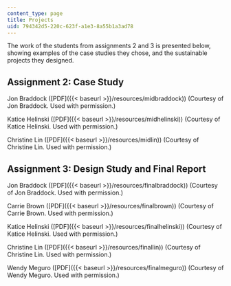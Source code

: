 ```yaml
---
content_type: page
title: Projects
uid: 794342d5-220c-623f-a1e3-8a55b1a3ad78
---
```


The work of the students from assignments 2 and 3 is presented below, showing examples of the case studies they chose, and the sustainable projects they designed.

Assignment 2: Case Study
------------------------

Jon Braddock ([PDF]({{< baseurl >}}/resources/midbraddock)) (Courtesy of Jon Braddock. Used with permission.)

Katice Helinski ([PDF]({{< baseurl >}}/resources/midhelinski)) (Courtesy of Katice Helinski. Used with permission.)

Christine Lin ([PDF]({{< baseurl >}}/resources/midlin)) (Courtesy of Christine Lin. Used with permission.)

Assignment 3: Design Study and Final Report
-------------------------------------------

Jon Braddock ([PDF]({{< baseurl >}}/resources/finalbraddock)) (Courtesy of Jon Braddock. Used with permission.)

Carrie Brown ([PDF]({{< baseurl >}}/resources/finalbrown)) (Courtesy of Carrie Brown. Used with permission.)

Katice Helinski ([PDF]({{< baseurl >}}/resources/finalhelinski)) (Courtesy of Katice Helinski. Used with permission.)

Christine Lin ([PDF]({{< baseurl >}}/resources/finallin)) (Courtesy of Christine Lin. Used with permission.)

Wendy Meguro ([PDF]({{< baseurl >}}/resources/finalmeguro)) (Courtesy of Wendy Meguro. Used with permission.)